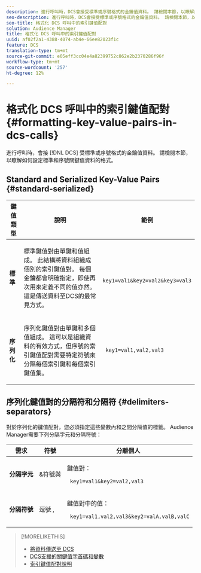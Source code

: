```yaml
---
description: 進行呼叫時，DCS會接受標準或序號格式的金鑰值資料。 請檢閱本節，以瞭解如何設定標準和序號關鍵值資料的格式。
seo-description: 進行呼叫時，DCS會接受標準或序號格式的金鑰值資料。 請檢閱本節，以瞭解如何設定標準和序號關鍵值資料的格式。
seo-title: 格式化 DCS 呼叫中的索引鍵值配對
solution: Audience Manager
title: 格式化 DCS 呼叫中的索引鍵值配對
uuid: af02f2a1-4388-4074-ab4e-66ee82023f1c
feature: DCS
translation-type: tm+mt
source-git-commit: e05eff3cc04e4a82399752c862e2b2370286f96f
workflow-type: tm+mt
source-wordcount: '257'
ht-degree: 12%

---
```



# 格式化 DCS 呼叫中的索引鍵值配對 {#formatting-key-value-pairs-in-dcs-calls}

進行呼叫時，會接 [!DNL DCS] 受標準或序號格式的金鑰值資料。 請檢閱本節，以瞭解如何設定標準和序號關鍵值資料的格式。

## Standard and Serialized Key-Value Pairs {#standard-serialized}

<table id="table_A220F9B359F34C6EA7B83618FC22EE3A"> 
 <thead> 
  <tr> 
   <th colname="col1" class="entry"> 鍵值類型 </th> 
   <th colname="col2" class="entry"> 說明 </th> 
   <th colname="col3" class="entry"> 範例 </th> 
  </tr> 
 </thead>
 <tbody> 
  <tr> 
   <td colname="col1"> <b>標準</b> </td> 
   <td colname="col2"> <p>標準鍵值對由單鍵和值組成。 此結構將資料組織成個別的索引鍵值對。 每個金鑰都會明確指定，即使再次用來定義不同的值亦然。 這是傳送資料至DCS的最常見方式。 </p> </td>
   <td colname="col3"> <code> key1=val1&amp;key2=val2&amp;key3=val3</code> </td>
  </tr>
  <tr> 
   <td colname="col1"> <b>序列化</b> </td> 
   <td colname="col2"> <p>序列化鍵值對由單鍵和多個值組成。 這可以是組織資料的有效方式，但序號的索引鍵值配對需要特定符號來分隔每個索引鍵和每個索引鍵值集。 </p> </td> 
   <td colname="col3"> <code> key1=val1,val2,val3</code> </td> 
  </tr>
 </tbody>
</table>

## 序列化鍵值對的分隔符和分隔符 {#delimiters-separators}

對於序列化的鍵值配對，您必須指定這些變數內和之間分隔值的標籤。 Audience Manager需要下列分隔字元和分隔符號：

<table id="table_8FD4E6B9506943AEA619D4089913ECBC"> 
 <thead> 
  <tr> 
   <th colname="col1" class="entry"> 需求 </th> 
   <th colname="col2" class="entry"> 符號 </th> 
   <th colname="col3" class="entry"> 分離個人 </th> 
  </tr>
 </thead>
 <tbody> 
  <tr> 
   <td colname="col1"><b>分隔字元</b> </td> 
   <td colname="col2"> &amp;符號與 </td> 
   <td colname="col3"> <p>鍵值對： </p> <p><code> key1=val1&amp;key2=val2,val3</code> </p> </td> 
  </tr> 
  <tr> 
   <td colname="col1"><b>分隔符號</b> </td> 
   <td colname="col2"> 逗號 , </td> 
   <td colname="col3"> <p>鍵值對中的值： </p> <p><code> key1=val1,val2,val3&amp;key2=valA,valB,valC</code> </p> </td> 
  </tr> 
 </tbody> 
</table>

>[!MORELIKETHIS]
>
>* [將資料傳送至 DCS](../../../api/dcs-intro/dcs-event-calls/dcs-url-send.md)
>* [DCS支援的關鍵值字首碼和變數](../../../api/dcs-intro/dcs-api-reference/dcs-keys.md)
>* [索引鍵值配對說明](../../../reference/key-value-pairs-explained.md)

